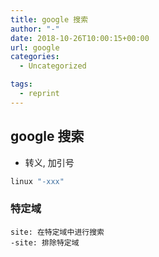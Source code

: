 ```yaml
---
title: google 搜索
author: "-"
date: 2018-10-26T10:00:15+00:00
url: google
categories:
  - Uncategorized

tags:
  - reprint
---
```

## google 搜索
  * 转义, 加引号

```bash
linux "-xxx"
```

### 特定域
```
site: 在特定域中进行搜索
-site: 排除特定域
```
